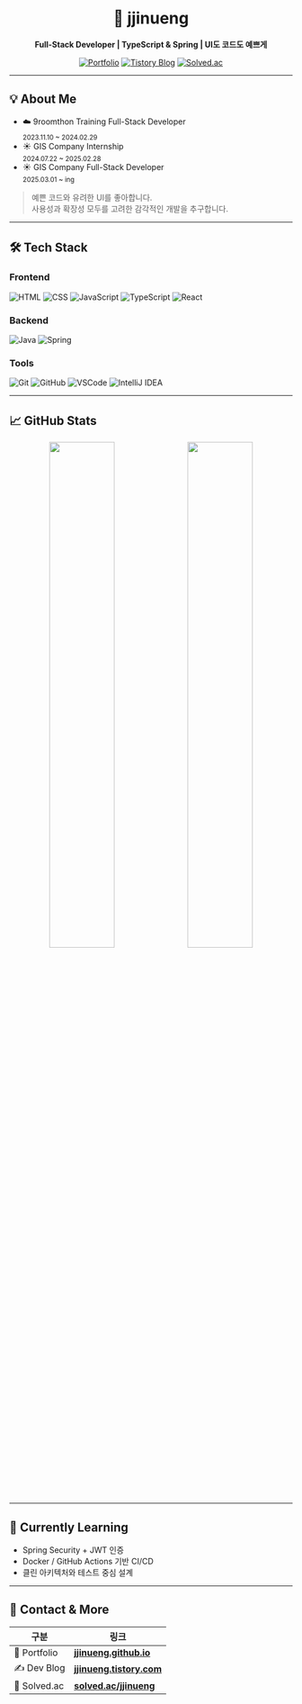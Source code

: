 <div align="center">

# 🐹 jjinueng

**Full-Stack Developer | TypeScript & Spring | UI도 코드도 예쁘게**

[![Portfolio](https://img.shields.io/badge/PORTFOLIO-jjinueng.github.io-black?style=flat-square&logo=githubpages&logoColor=white)](https://jjinueng.github.io)
[![Tistory Blog](https://img.shields.io/badge/TISTORY-BLOG-E7600A?style=flat-square&logo=tistory&logoColor=white)](https://jjinueng.tistory.com)
[![Solved.ac](http://mazassumnida.wtf/api/mini/generate_badge?boj=jjinueng)](https://solved.ac/jjinueng)

</div>

---

## 💡 About Me

- ☁️ 9roomthon Training Full-Stack Developer  
  <sub>2023.11.10 ~ 2024.02.29</sub>
- ☀️ GIS Company Internship  
  <sub>2024.07.22 ~ 2025.02.28</sub>
- ☀️ GIS Company Full-Stack Developer  
  <sub>2025.03.01 ~ ing</sub>

> 예쁜 코드와 유려한 UI를 좋아합니다.  
> 사용성과 확장성 모두를 고려한 감각적인 개발을 추구합니다.

---

## 🛠 Tech Stack

### Frontend
![HTML](https://img.shields.io/badge/HTML-E34F26?style=flat&logo=html5&logoColor=white)
![CSS](https://img.shields.io/badge/CSS-1572B6?style=flat&logo=css3&logoColor=white)
![JavaScript](https://img.shields.io/badge/JavaScript-F7DF1E?style=flat&logo=javascript&logoColor=black)
![TypeScript](https://img.shields.io/badge/TypeScript-3178C6?style=flat&logo=typescript&logoColor=white)
![React](https://img.shields.io/badge/React-61DAFB?style=flat&logo=react&logoColor=black)

### Backend
![Java](https://img.shields.io/badge/Java-007396?style=flat&logo=java&logoColor=white)
![Spring](https://img.shields.io/badge/Spring-6DB33F?style=flat&logo=spring&logoColor=white)

### Tools
![Git](https://img.shields.io/badge/Git-F05032?style=flat&logo=git&logoColor=white)
![GitHub](https://img.shields.io/badge/GitHub-181717?style=flat&logo=github&logoColor=white)
![VSCode](https://img.shields.io/badge/VSCode-007ACC?style=flat&logo=visualstudiocode&logoColor=white)
![IntelliJ IDEA](https://img.shields.io/badge/IntelliJ_IDEA-000000?style=flat&logo=intellijidea&logoColor=white)

---

## 📈 GitHub Stats

<div align="center">

<img src="https://github-readme-stats.vercel.app/api?username=jjinueng&show_icons=true&theme=transparent&hide_border=true&rank_icon=percentile" width="48%"/>
<img src="https://github-readme-stats.vercel.app/api/top-langs/?username=jjinueng&layout=compact&theme=transparent&hide_border=true&langs_count=6" width="48%"/>

</div>

---

## 🚀 Currently Learning

- Spring Security + JWT 인증
- Docker / GitHub Actions 기반 CI/CD
- 클린 아키텍처와 테스트 중심 설계

---

## 🔗 Contact & More

| 구분 | 링크 |
|------|------|
| 📁 Portfolio | [**jjinueng.github.io**](https://jjinueng.github.io) |
| ✍️ Dev Blog | [**jjinueng.tistory.com**](https://jjinueng.tistory.com) |
| 📘 Solved.ac | [**solved.ac/jjinueng**](https://solved.ac/jjinueng) |
